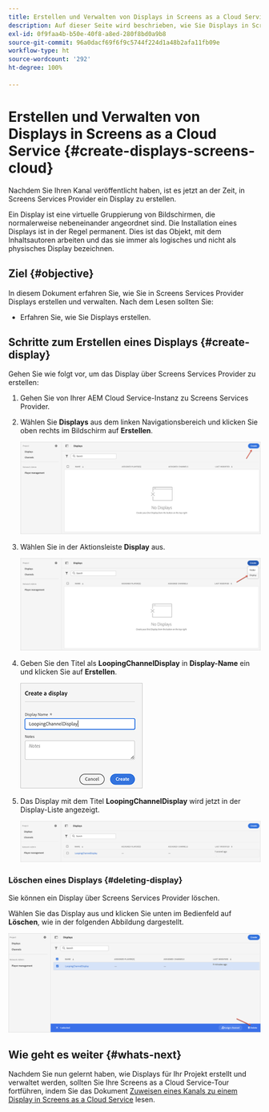 ```yaml
---
title: Erstellen und Verwalten von Displays in Screens as a Cloud Service
description: Auf dieser Seite wird beschrieben, wie Sie Displays in Screens as a Cloud Service erstellen und verwalten.
exl-id: 0f9faa4b-b50e-40f8-a8ed-280f8bd0a9b8
source-git-commit: 96a0dacf69f6f9c5744f224d1a48b2afa11fb09e
workflow-type: ht
source-wordcount: '292'
ht-degree: 100%

---
```


# Erstellen und Verwalten von Displays in Screens as a Cloud Service {#create-displays-screens-cloud}

Nachdem Sie Ihren Kanal veröffentlicht haben, ist es jetzt an der Zeit, in Screens Services Provider ein Display zu erstellen.

Ein Display ist eine virtuelle Gruppierung von Bildschirmen, die normalerweise nebeneinander angeordnet sind. Die Installation eines Displays ist in der Regel permanent. Dies ist das Objekt, mit dem Inhaltsautoren arbeiten und das sie immer als logisches und nicht als physisches Display bezeichnen.

## Ziel {#objective}

In diesem Dokument erfahren Sie, wie Sie in Screens Services Provider Displays erstellen und verwalten. Nach dem Lesen sollten Sie:

* Erfahren Sie, wie Sie Displays erstellen.

## Schritte zum Erstellen eines Displays {#create-display}

Gehen Sie wie folgt vor, um das Display über Screens Services Provider zu erstellen:

1. Gehen Sie von Ihrer AEM Cloud Service-Instanz zu Screens Services Provider.
1. Wählen Sie **Displays** aus dem linken Navigationsbereich und klicken Sie oben rechts im Bildschirm auf **Erstellen**.

   ![image](/help/screens-cloud/assets/display/disp-1.png)

1. Wählen Sie in der Aktionsleiste **Display** aus.

   ![image](/help/screens-cloud/assets/display/disp-2.png)

1. Geben Sie den Titel als **LoopingChannelDisplay** in **Display-Name** ein und klicken Sie auf **Erstellen**.

   ![image](/help/screens-cloud/assets/display/disp3.png)

1. Das Display mit dem Titel **LoopingChannelDisplay** wird jetzt in der Display-Liste angezeigt.

   ![image](/help/screens-cloud/assets/display/disp-4.png)

### Löschen eines Displays {#deleting-display}

Sie können ein Display über Screens Services Provider löschen.

Wählen Sie das Display aus und klicken Sie unten im Bedienfeld auf **Löschen**, wie in der folgenden Abbildung dargestellt.

![image](/help/screens-cloud/assets/display/disp-5.png)

## Wie geht es weiter {#whats-next}

Nachdem Sie nun gelernt haben, wie Displays für Ihr Projekt erstellt und verwaltet werden, sollten Sie Ihre Screens as a Cloud Service-Tour fortführen, indem Sie das Dokument [Zuweisen eines Kanals zu einem Display in Screens as a Cloud Service](https://experienceleague.adobe.com/docs/experience-manager-cloud-service/screens-as-cloud-service/create-content/assigning-channels-to-display.html?lang=de) lesen.
